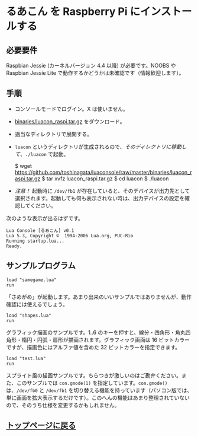 # るあこん を Raspberry Pi にインストールする

## 必要要件

Raspbian Jessie (カーネルバージョン 4.4 以降) が必要です。NOOBS や Raspbian Jessie Lite で動作するかどうかは未確認です（情報歓迎します）。

## 手順

* コンソールモードでログイン。X は使いません。
* [binaries/luacon_raspi.tar.gz](../binaries/luacon_raspi.tar.gz) をダウンロード。
* 適当なディレクトリで展開する。
* `luacon` というディレクトリが生成されるので、*そのディレクトリに移動して*、`./luacon` で起動。

    $ wget https://github.com/toshinagata/luaconsole/raw/master/binaries/luacon_raspi.tar.gz
    $ tar xvfz luacon_raspi.tar.gz
    $ cd luacon
    $ ./luacon

* *注意！* 起動時に `/dev/fb1` が存在していると、そのデバイスが出力先として選択されます。起動しても何も表示されない時は、出力デバイスの設定を確認してください。

次のような表示が出るはずです。

    Lua Console [るあこん] v0.1
    Lua 5.3, Copyright ©  1994-2006 Lua.org, PUC-Rio
    Running startup.lua...
    Ready.

## サンプルプログラム

    load "samegame.lua"
    run

「さめがめ」が起動します。あまり出来のいいサンプルではありませんが、動作確認には使えるでしょう。

    load "shapes.lua"
    run

グラフィック描画のサンプルです。1..6 のキーを押すと、線分・四角形・角丸四角形・楕円・円弧・扇形が描画されます。グラフィック画面は 16 ビットカラーですが、描画色にはアルファ値を含めた 32 ビットカラーを指定できます。

    load "test.lua"
    run

スプライト風の描画サンプルです。ちらつきが激しいのはご勘弁ください。また、このサンプルでは `con.gmode(1)` を指定しています。`con.gmode()` は、`/dev/fb0` と `/dev/fb1` を切り替える機能を持っています（パソコン版では、単に画面を拡大表示するだけです）。このへんの機能はあまり整理されていないので、そのうち仕様を変更するかもしれません。

## [トップページに戻る](../README.md)
